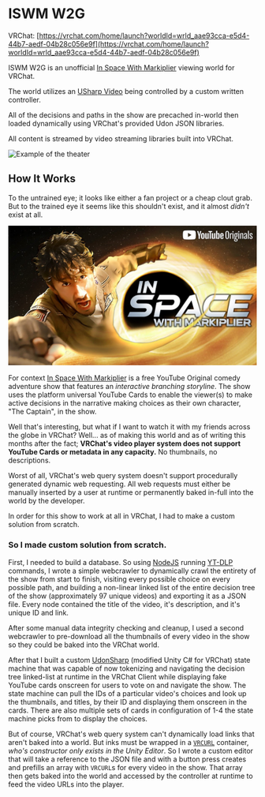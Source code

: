 # ISWM W2G
VRChat: [https://vrchat.com/home/launch?worldId=wrld_aae93cca-e5d4-44b7-aedf-04b28c056e9f](https://vrchat.com/home/launch?worldId=wrld_aae93cca-e5d4-44b7-aedf-04b28c056e9f)

ISWM W2G is an unofficial [In Space With Markiplier](https://youtu.be/j64oZLF443g) viewing world for VRChat.

The world utilizes an [USharp Video](https://github.com/MerlinVR/USharpVideo) being controlled by a custom written controller. 

All of the decisions and paths in the show are precached in-world then loaded dynamically using VRChat's provided Udon JSON libraries. 

All content is streamed by video streaming libraries built into VRChat.

![Example of the theater](./img/ISWMTheaterExample.png "Theater Example")

## How It Works
To the untrained eye; it looks like either a fan project or a cheap clout grab. 
But to the trained eye it seems like this shouldn't exist, and it almost *didn't* exist at all.

![In Space With Markiplier Logo](./img/ISWM/ISWMLogo.jpg "In Space With Markiplier Logo")

For context [In Space With Markiplier](https://youtu.be/j64oZLF443g) is a free YouTube Original comedy adventure show that features an *interactive branching storyline*. The show uses the platform universal YouTube Cards to enable the viewer(s) to make active decisions in the narrative making choices as their own character, "The Captain", in the show.

Well that's interesting, but what if I want to watch it with my friends across the globe in VRChat? Well... as of making this world and as of writing this months after the fact; **VRChat's video player system does not support YouTube Cards or metadata in any capacity.** No thumbnails, no descriptions.

Worst of all, VRChat's web query system doesn't support procedurally generated dynamic web requesting. All web requests must either be manually inserted by a user at runtime or permanently baked in-full into the world by the developer.

In order for this show to work at all in VRChat, I had to make a custom solution from scratch.

### So I made custom solution from scratch.
First, I needed to build a database. So using [NodeJS](https://nodejs.org/en) running [YT-DLP](https://github.com/yt-dlp/yt-dlp) commands, I wrote a simple webcrawler to dynamically crawl the entirety of the show from start to finish, visiting every possible choice on every possible path, and building a non-linear linked list of the entire decision tree of the show (approximately 97 unique videos) and exporting it as a JSON file. Every node contained the title of the video, it's description, and it's unique ID and link.

After some manual data integrity checking and cleanup, I used a second webcrawler to pre-download all the thumbnails of every video in the show so they could be baked into the VRChat world.

After that I built a custom [UdonSharp](https://udonsharp.docs.vrchat.com/) (modified Unity C# for VRChat) state machine that was capable of now tokenizing and navigating the decision tree linked-list at runtime in the VRChat Client while displaying fake YouTube cards onscreen for users to vote on and navigate the show. The state machine can pull the IDs of a particular video's choices and look up the thumbnails, and titles, by their ID and displaying them onscreen in the cards. There are also multiple sets of cards in configuration of 1-4 the state machine picks from to display the choices.

But of course, VRChat's web query system can't dynamically load links that aren't baked into a world. But inks must be wrapped in a [`VRCURL`](https://creators.vrchat.com/worlds/udon/external-urls/#vrcurl) container, *who's constructor only exists in the Unity Editor*. So I wrote a custom editor that will take a reference to the JSON file and with a button press creates and prefills an array with `VRCURL`s for every video in the show. That array then gets baked into the world and accessed by the controller at runtime to feed the video URLs into the player.
